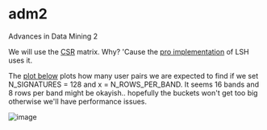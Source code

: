 # adm2
Advances in Data Mining 2

We will use the [CSR](https://docs.scipy.org/doc/scipy/reference/generated/scipy.sparse.csr_matrix.html) matrix. Why? 'Cause the [pro implementation](https://github.com/brandonrobertz/SparseLSH/blob/main/sparselsh/lsh.py) of LSH uses it.

The [plot below](https://www.wolframalpha.com/input/?i=1205+*+%281+-+%281-.5%5Ex%29%5E%28128%2Fx%29%29+for+2+%3C+x+%3C+16) plots how many user pairs we are expected to find if we set N_SIGNATURES = 128 and x = N_ROWS_PER_BAND. It seems 16 bands and 8 rows per band might be okayish.. hopefully the buckets won't get too big otherwise we'll have performance issues.

![image](https://user-images.githubusercontent.com/44651818/143565102-5be2819c-240f-486c-a4e0-46ec831bd9fa.png)
